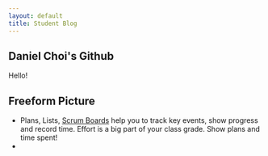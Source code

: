 ```yaml
---
layout: default
title: Student Blog
---
```



## Daniel Choi's Github 
Hello!

## Freeform Picture

- Plans, Lists, [Scrum Boards](https://clickup.com/blog/scrum-board/) help you to track key events, show progress and record time.  Effort is a big part of your class grade.  Show plans and time spent!
- <img src="freeform.jpeg" alt="">

